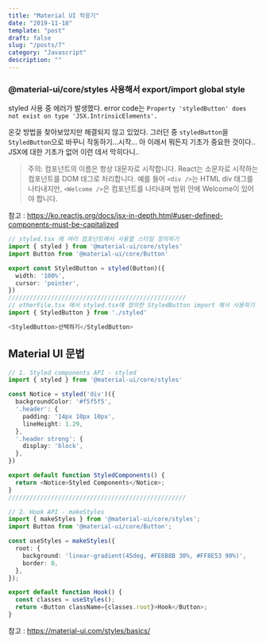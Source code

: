 ```yaml
---
title: "Material UI 적응기"
date: "2019-11-18"
template: "post"
draft: false
slug: "/posts/7"
category: "Javascript"
description: ""
---
```


### @material-ui/core/styles 사용해서 export/import global style

styled 사용 중 에러가 발생했다.
error code는 `Property 'styledButton' does not exist on type 'JSX.IntrinsicElements'.`

온갖 방법을 찾아보았지만 해결되지 않고 있었다. 그러던 중 `styledButton`을 `StyledButton`으로 바꾸니 작동하기...시작...
아 이래서 뭐든지 기초가 중요한 것이다.. JSX에 대한 기초가 없어 이런 데서 막히다니..

> 주의: 컴포넌트의 이름은 항상 대문자로 시작합니다. React는 소문자로 시작하는 컴포넌트를 DOM 태그로 처리합니다.
예를 들어 `<div />`는 HTML div 태그를 나타내지만, `<Welcome />`은 컴포넌트를 나타내며 범위 안에 Welcome이 있어야 합니다.

참고 : https://ko.reactjs.org/docs/jsx-in-depth.html#user-defined-components-must-be-capitalized

```ts
// styled.tsx 에 여러 컴포넌트에서 사용할 스타일 정의하기
import { styled } from '@material-ui/core/styles'
import Button from '@material-ui/core/Button'

export const StyledButton = styled(Button)({
  width: '100%',
  cursor: 'pointer',
})
//////////////////////////////////////////////////
// otherFile.tsx 에서 styled.tsx에 정의한 StyledButton import 해서 사용하기
import { StyledButton } from './styled'

<StyledButton>선택하기</StyledButton>
```

## Material UI 문법

```ts
// 1. Styled components API - styled
import { styled } from '@material-ui/core/styles'

const Notice = styled('div')({
  backgroundColor: '#f5f5f5',
  '.header': {
    padding: '14px 10px 10px',
    lineHeight: 1.29,
  },
  '.header strong': {
    display: 'block',
  },
})

export default function StyledComponents() {
  return <Notice>Styled Components</Notice>;
}
//////////////////////////////////////////////////

// 2. Hook API - makeStyles
import { makeStyles } from '@material-ui/core/styles';
import Button from '@material-ui/core/Button';

const useStyles = makeStyles({
  root: {
    background: 'linear-gradient(45deg, #FE6B8B 30%, #FF8E53 90%)',
    border: 0,
  },
});

export default function Hook() {
  const classes = useStyles();
  return <Button className={classes.root}>Hook</Button>;
}
```

참고 : https://material-ui.com/styles/basics/

